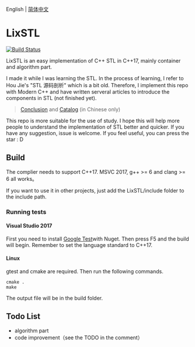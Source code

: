 English | [简体中文](https://github.com/ZingLix/LixSTL/blob/master/Readme.zh.md)

# LixSTL

[![Build Status](https://travis-ci.com/ZingLix/LixSTL.svg?branch=master)](https://travis-ci.com/ZingLix/LixSTL)

LixSTL is an easy implementation of C++ STL in C++17, mainly container and algorithm part. 

I made it while I was learning the STL. In the process of learning, I refer to Hou Jie's "STL 源码剖析" which is a bit old. Therefore, I implement this repo with Modern C++ and have written serveral articles to introduce the components in STL (not finished yet).

> [Conclusion](https://zinglix.xyz/2018/09/20/STL-container/) and [Catalog](https://zinglix.xyz/archive/?tag=STL) (in Chinese only)

This repo is more suitable for the use of study. I hope this will help more people to understand the implementation of STL better and quicker. If you have any suggestion, issue is welcome. If you feel useful, you can press the star : D

## Build

The complier needs to support C++17. MSVC 2017, g++ >= 6 and clang >= 6 all works。

If you want to use it in other projects, just add the LixSTL/include folder to the include path.

### Running tests

#### Visual Studio 2017

First you need to install [Google Test](https://www.nuget.org/packages/googletest/)with Nuget. Then press F5 and the build will begin. Remember to set the language standard to C++17.

#### Linux

gtest and cmake are required. Then run the following commands.

```
cmake .
make
```

The output file will be in the build folder.

## Todo List

- algorithm part
- code improvement（see the TODO in the comment）
